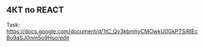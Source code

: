 ## 4КТ по REACT
Task: https://docs.google.com/document/d/1tC_Qv3kbmhyCMOwkU0GkPTSjRIEcBo9aSJOnm5o9Hso/edit